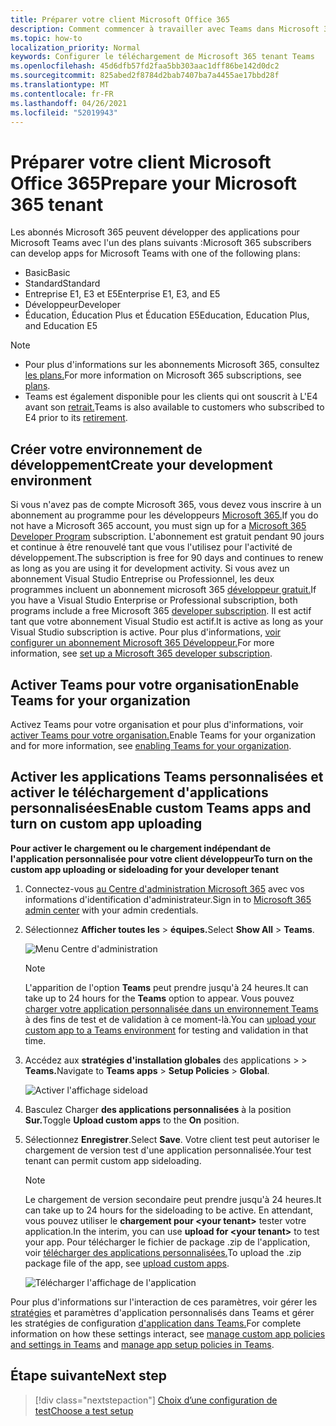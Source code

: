 ```yaml
---
title: Préparer votre client Microsoft Office 365
description: Comment commencer à travailler avec Teams dans Microsoft 365
ms.topic: how-to
localization_priority: Normal
keywords: Configurer le téléchargement de Microsoft 365 tenant Teams
ms.openlocfilehash: 45d6dfb57fd2faa5bb303aac1dff86be142d0dc2
ms.sourcegitcommit: 825abed2f8784d2bab7407ba7a4455ae17bbd28f
ms.translationtype: MT
ms.contentlocale: fr-FR
ms.lasthandoff: 04/26/2021
ms.locfileid: "52019943"
---
```

# <a name="prepare-your-microsoft-365-tenant"></a><span data-ttu-id="be522-104">Préparer votre client Microsoft Office 365</span><span class="sxs-lookup"><span data-stu-id="be522-104">Prepare your Microsoft 365 tenant</span></span>

<span data-ttu-id="be522-105">Les abonnés Microsoft 365 peuvent développer des applications pour Microsoft Teams avec l'un des plans suivants :</span><span class="sxs-lookup"><span data-stu-id="be522-105">Microsoft 365 subscribers can develop apps for Microsoft Teams with one of the following plans:</span></span>

* <span data-ttu-id="be522-106">Basic</span><span class="sxs-lookup"><span data-stu-id="be522-106">Basic</span></span>
* <span data-ttu-id="be522-107">Standard</span><span class="sxs-lookup"><span data-stu-id="be522-107">Standard</span></span>
* <span data-ttu-id="be522-108">Entreprise E1, E3 et E5</span><span class="sxs-lookup"><span data-stu-id="be522-108">Enterprise E1, E3, and E5</span></span>
* <span data-ttu-id="be522-109">Développeur</span><span class="sxs-lookup"><span data-stu-id="be522-109">Developer</span></span>
* <span data-ttu-id="be522-110">Éducation, Éducation Plus et Éducation E5</span><span class="sxs-lookup"><span data-stu-id="be522-110">Education, Education Plus, and Education E5</span></span>

> [!NOTE]
> * <span data-ttu-id="be522-111">Pour plus d'informations sur les abonnements Microsoft 365, consultez [les plans.](https://products.office.com/business/compare-more-office-365-for-business-plans)</span><span class="sxs-lookup"><span data-stu-id="be522-111">For more information on Microsoft 365 subscriptions, see [plans](https://products.office.com/business/compare-more-office-365-for-business-plans).</span></span>
> * <span data-ttu-id="be522-112">Teams est également disponible pour les clients qui ont souscrit à L'E4 avant son [retrait.](https://support.office.com//article/important-information-for-office-365-enterprise-e4-customers-f9572348-43a2-43fa-a3d8-3b6c9c042147)</span><span class="sxs-lookup"><span data-stu-id="be522-112">Teams is also available to customers who subscribed to E4 prior to its [retirement](https://support.office.com//article/important-information-for-office-365-enterprise-e4-customers-f9572348-43a2-43fa-a3d8-3b6c9c042147).</span></span>

## <a name="create-your-development-environment"></a><span data-ttu-id="be522-113">Créer votre environnement de développement</span><span class="sxs-lookup"><span data-stu-id="be522-113">Create your development environment</span></span>

<span data-ttu-id="be522-114">Si vous n'avez pas de compte Microsoft 365, vous devez vous inscrire à un abonnement au programme pour les développeurs [Microsoft 365.](https://developer.microsoft.com/microsoft-365/dev-program)</span><span class="sxs-lookup"><span data-stu-id="be522-114">If you do not have a Microsoft 365 account, you must sign up for a [Microsoft 365 Developer Program](https://developer.microsoft.com/microsoft-365/dev-program) subscription.</span></span> <span data-ttu-id="be522-115">L'abonnement est gratuit pendant 90 jours et continue à être renouvelé tant que vous l'utilisez pour l'activité de développement.</span><span class="sxs-lookup"><span data-stu-id="be522-115">The subscription is free for 90 days and continues to renew as long as you are using it for development activity.</span></span> <span data-ttu-id="be522-116">Si vous avez un abonnement Visual Studio Entreprise ou Professionnel, les deux programmes incluent un abonnement microsoft 365 [développeur gratuit.](https://aka.ms/MyVisualStudioBenefits)</span><span class="sxs-lookup"><span data-stu-id="be522-116">If you have a Visual Studio Enterprise or Professional subscription, both programs include a free Microsoft 365 [developer subscription](https://aka.ms/MyVisualStudioBenefits).</span></span> <span data-ttu-id="be522-117">Il est actif tant que votre abonnement Visual Studio est actif.</span><span class="sxs-lookup"><span data-stu-id="be522-117">It is active as long as your Visual Studio subscription is active.</span></span> <span data-ttu-id="be522-118">Pour plus d'informations, [voir configurer un abonnement Microsoft 365 Développeur.](https://docs.microsoft.com/office/developer-program/office-365-developer-program-get-started)</span><span class="sxs-lookup"><span data-stu-id="be522-118">For more information, see [set up a Microsoft 365 developer subscription](https://docs.microsoft.com/office/developer-program/office-365-developer-program-get-started).</span></span>

## <a name="enable-teams-for-your-organization"></a><span data-ttu-id="be522-119">Activer Teams pour votre organisation</span><span class="sxs-lookup"><span data-stu-id="be522-119">Enable Teams for your organization</span></span>

<span data-ttu-id="be522-120">Activez Teams pour votre organisation et pour plus d'informations, voir [activer Teams pour votre organisation.](/microsoftteams/enable-features-office-365)</span><span class="sxs-lookup"><span data-stu-id="be522-120">Enable Teams for your organization and for more information, see [enabling Teams for your organization](/microsoftteams/enable-features-office-365).</span></span>

## <a name="enable-custom-teams-apps-and-turn-on-custom-app-uploading"></a><span data-ttu-id="be522-121">Activer les applications Teams personnalisées et activer le téléchargement d'applications personnalisées</span><span class="sxs-lookup"><span data-stu-id="be522-121">Enable custom Teams apps and turn on custom app uploading</span></span>

<span data-ttu-id="be522-122">**Pour activer le chargement ou le chargement indépendant de l'application personnalisée pour votre client développeur**</span><span class="sxs-lookup"><span data-stu-id="be522-122">**To turn on the custom app uploading or sideloading for your developer tenant**</span></span>

1. <span data-ttu-id="be522-123">Connectez-vous [au Centre d'administration Microsoft 365](https://admin.microsoft.com/Adminportal/Home?source=applauncher#/homepage#/) avec vos informations d'identification d'administrateur.</span><span class="sxs-lookup"><span data-stu-id="be522-123">Sign in to [Microsoft 365 admin center](https://admin.microsoft.com/Adminportal/Home?source=applauncher#/homepage#/) with your admin credentials.</span></span>

2. <span data-ttu-id="be522-124">Sélectionnez **Afficher toutes les**  >  **équipes.**</span><span class="sxs-lookup"><span data-stu-id="be522-124">Select **Show All** > **Teams**.</span></span>

    ![Menu Centre d'administration](~/assets/images/prepare-test-tenant/admin-center.png)

    > [!Note]
    > <span data-ttu-id="be522-126">L'apparition de l'option **Teams** peut prendre jusqu'à 24 heures.</span><span class="sxs-lookup"><span data-stu-id="be522-126">It can take up to 24 hours for the **Teams** option to appear.</span></span> <span data-ttu-id="be522-127">Vous pouvez [charger votre application personnalisée dans un environnement Teams](/microsoftteams/upload-custom-apps#validate) à des fins de test et de validation à ce moment-là.</span><span class="sxs-lookup"><span data-stu-id="be522-127">You can [upload your custom app to a Teams environment](/microsoftteams/upload-custom-apps#validate) for testing and validation in that time.</span></span>

3. <span data-ttu-id="be522-128">Accédez aux **stratégies d'installation globales** des applications  >    >  **Teams.**</span><span class="sxs-lookup"><span data-stu-id="be522-128">Navigate to **Teams apps** > **Setup Policies** > **Global**.</span></span>

   ![Activer l'affichage sideload](~/assets/images/prepare-test-tenant/turn-on-sideload.png)

4. <span data-ttu-id="be522-130">Basculez Charger **des applications personnalisées** à la position **Sur.**</span><span class="sxs-lookup"><span data-stu-id="be522-130">Toggle **Upload custom apps** to the **On** position.</span></span>

5. <span data-ttu-id="be522-131">Sélectionnez **Enregistrer**.</span><span class="sxs-lookup"><span data-stu-id="be522-131">Select **Save**.</span></span> <span data-ttu-id="be522-132">Votre client test peut autoriser le chargement de version test d'une application personnalisée.</span><span class="sxs-lookup"><span data-stu-id="be522-132">Your test tenant can permit custom app sideloading.</span></span>

    > [!Note]
    > <span data-ttu-id="be522-133">Le chargement de version secondaire peut prendre jusqu'à 24 heures.</span><span class="sxs-lookup"><span data-stu-id="be522-133">It can take up to 24 hours for the sideloading to be active.</span></span> <span data-ttu-id="be522-134">En attendant, vous pouvez utiliser le **chargement pour \<your tenant>** tester votre application.</span><span class="sxs-lookup"><span data-stu-id="be522-134">In the interim, you can use **upload for \<your tenant>** to test your app.</span></span> <span data-ttu-id="be522-135">Pour télécharger le fichier de package .zip de l'application, voir [télécharger des applications personnalisées.](/microsoftteams/upload-custom-apps#upload)</span><span class="sxs-lookup"><span data-stu-id="be522-135">To upload the .zip package file of the app, see [upload custom apps](/microsoftteams/upload-custom-apps#upload).</span></span>

    ![Télécharger l'affichage de l'application](~/assets/images/prepare-test-tenant/upload-for-contoso.png)

<span data-ttu-id="be522-137">Pour plus d'informations sur l'interaction de ces paramètres, voir gérer les [stratégies](https://docs.microsoft.com/microsoftteams/teams-custom-app-policies-and-settings) et paramètres d'application personnalisés dans Teams et gérer les stratégies de configuration [d'application dans Teams.](https://docs.microsoft.com/microsoftteams/teams-app-setup-policies)</span><span class="sxs-lookup"><span data-stu-id="be522-137">For complete information on how these settings interact, see [manage custom app policies and settings in Teams](https://docs.microsoft.com/microsoftteams/teams-custom-app-policies-and-settings) and [manage app setup policies in Teams](https://docs.microsoft.com/microsoftteams/teams-app-setup-policies).</span></span>

## <a name="next-step"></a><span data-ttu-id="be522-138">Étape suivante</span><span class="sxs-lookup"><span data-stu-id="be522-138">Next step</span></span>

> [!div class="nextstepaction"] 
> [<span data-ttu-id="be522-139">Choix d’une configuration de test</span><span class="sxs-lookup"><span data-stu-id="be522-139">Choose a test setup</span></span>](~/concepts/build-and-test/debug.md)

